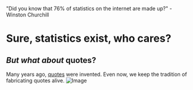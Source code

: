 "Did you know that 76% of statistics on the internet are made up?" - Winston Churchill
# Sure, statistics exist, who cares?
## *But what about* **quotes?**
Many years ago, [quotes](https://en.wikipedia.org/wiki/Quote) were invented. Even now, we keep the tradition of fabricating quotes alive.
![Image](https://media.istockphoto.com/photos/you-wont-get-away-with-it-picture-id163640730?k=20&m=163640730&s=612x612&w=0&h=c2TWD6at0rdZ6nTLFSi4KNbsQSDpxqkmuqPogFMN2iI=)
